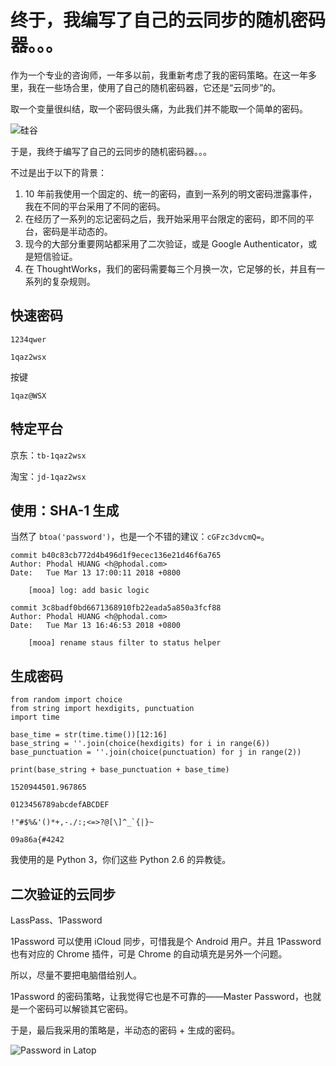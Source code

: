 终于，我编写了自己的云同步的随机密码器。。。
===

作为一个专业的咨询师，一年多以前，我重新考虑了我的密码策略。在这一年多里，我在一些场合里，使用了自己的随机密码器，它还是“云同步”的。

取一个变量很纠结，取一个密码很头痛，为此我们并不能取一个简单的密码。

![硅谷](silicon-valley.jpg)

于是，我终于编写了自己的云同步的随机密码器。。。

不过是出于以下的背景：

1. 10 年前我使用一个固定的、统一的密码，直到一系列的明文密码泄露事件，我在不同的平台采用了不同的密码。
2. 在经历了一系列的忘记密码之后，我开始采用平台限定的密码，即不同的平台，密码是半动态的。
3. 现今的大部分重要网站都采用了二次验证，或是 Google Authenticator，或是短信验证。
4. 在 ThoughtWorks，我们的密码需要每三个月换一次，它足够的长，并且有一系列的复杂规则。


快速密码
---

```
1234qwer
```

```
1qaz2wsx
```

按键

```
1qaz@WSX
```

特定平台
---


京东：``tb-1qaz2wsx``

淘宝：``jd-1qaz2wsx``



使用：SHA-1 生成
---


当然了 ``btoa('password')``，也是一个不错的建议：``cGFzc3dvcmQ=``。

```
commit b40c83cb772d4b496d1f9ecec136e21d46f6a765
Author: Phodal HUANG <h@phodal.com>
Date:   Tue Mar 13 17:00:11 2018 +0800

    [mooa] log: add basic logic

commit 3c8badf0bd6671368910fb22eada5a850a3fcf88
Author: Phodal HUANG <h@phodal.com>
Date:   Tue Mar 13 16:46:53 2018 +0800

    [mooa] rename staus filter to status helper
```

生成密码
---

```
from random import choice
from string import hexdigits, punctuation
import time

base_time = str(time.time())[12:16]
base_string = ''.join(choice(hexdigits) for i in range(6))
base_punctuation = ''.join(choice(punctuation) for j in range(2))

print(base_string + base_punctuation + base_time)
```

```
1520944501.967865
```

```
0123456789abcdefABCDEF
```

```
!"#$%&'()*+,-./:;<=>?@[\]^_`{|}~
```

```
09a86a{#4242
```

我使用的是 Python 3，你们这些 Python 2.6 的异教徒。


二次验证的云同步
---

LassPass、1Password

1Password 可以使用 iCloud 同步，可惜我是个 Android 用户。并且 1Password 也有对应的 Chrome 插件，可是 Chrome 的自动填充是另外一个问题。

所以，尽量不要把电脑借给别人。

1Password 的密码策略，让我觉得它也是不可靠的——Master Password，也就是一个密码可以解锁其它密码。

于是，最后我采用的策略是，半动态的密码 + 生成的密码。



![Password in Latop](password-in-latop.jpg)
